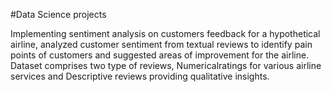 #Data Science projects


Implementing sentiment analysis on customers feedback  for a hypothetical airline, analyzed customer sentiment 
from textual reviews to identify pain points of customers and suggested areas of improvement for the airline.
Dataset comprises two type of reviews, Numericalratings for various airline services and Descriptive reviews
providing qualitative insights.
